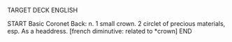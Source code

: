 TARGET DECK
ENGLISH

START
Basic
Coronet
Back: n. 1 small crown. 2 circlet of precious materials, esp. As a headdress. [french diminutive: related to *crown]
END
